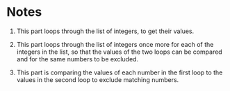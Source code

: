 # Notes

1.  This part loops through the list of integers, to get their values.

2.  This part loops through the list of integers once more for each of the integers in the list, so that the values of the two loops can be compared and for the same numbers to be excluded. 

3. This part is comparing the values of each number in the first loop to the values in the second loop to exclude matching numbers.